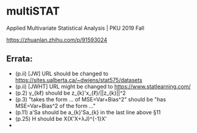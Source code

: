 # multiSTAT
Applied Multivariate Statistical Analysis | PKU 2019 Fall

https://zhuanlan.zhihu.com/p/91593024

## Errata:
- (p.ii) \[JW\] URL should be changed to https://sites.ualberta.ca/~dwiens/stat575/datasets
- (p.ii) \[JWHT\] URL might be changed to https://www.statlearning.com/
- (p.2) γ_{kℓ} should be z_{k}'x_{ℓ}/||z_{k}||^2
- (p.3) "takes the form ... of MSE=Var+Bias^2" should be "has MSE=Var+Bias^2 of the form ..."
- (p.11) a'Sa should be a_{k}'Sa_{k} in the last line above §11
- (p.25) H should be X(X'X+λJ)^{-1}X'
- 
